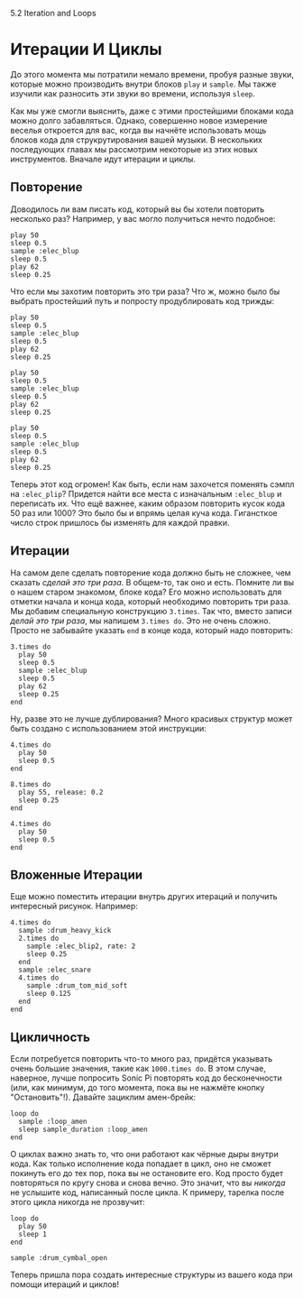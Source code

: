 5.2 Iteration and Loops

# Итерации И Циклы

До этого момента мы потратили немало времени, пробуя разные звуки, которые
можно производить внутри блоков `play` и `sample`. Мы также изучили как
разносить эти звуки во времени, используя `sleep`.

Как мы уже смогли выяснить, даже с этими простейшими блоками кода можно долго
забавляться. Однако, совершенно новое измерение веселья откроется для вас,
когда вы начнёте использовать мощь блоков кода для струкрутирования вашей
музыки. В нескольких последующих главах мы рассмотрим некоторые из этих новых
инструментов. Вначале идут итерации и циклы.

## Повторение

Доводилось ли вам писать код, который вы бы хотели повторить несколько раз?
Например, у вас могло получиться нечто подобное:

```
play 50
sleep 0.5
sample :elec_blup
sleep 0.5
play 62
sleep 0.25
```

Что если мы захотим повторить это три раза? Что ж, можно было бы выбрать
простейший путь и попросту продублировать код трижды:

```
play 50
sleep 0.5
sample :elec_blup
sleep 0.5
play 62
sleep 0.25

play 50
sleep 0.5
sample :elec_blup
sleep 0.5
play 62
sleep 0.25

play 50
sleep 0.5
sample :elec_blup
sleep 0.5
play 62
sleep 0.25
```

Теперь этот код огромен! Как быть, если нам захочется поменять сэмпл на
`:elec_plip`? Придется найти все места с изначальным `:elec_blup` и переписать
их. Что ещё важнее, каким образом повторить кусок кода 50 раз или 1000? Это
было бы и впрямь целая куча кода. Гигансткое число строк пришлось бы изменять
для каждой правки.

## Итерации

На самом деле сделать повторение кода должно быть не сложнее, чем сказать
*сделай это три раза*. В общем-то, так оно и есть. Помните ли вы о нашем старом
знакомом, блоке кода? Его можно использовать для отметки начала и конца кода,
который необходимо повторить три раза. Мы добавим специальную конструкцию
`3.times`. Так что, вместо записи *делай это три раза*, мы напишем
`3.times do`. Это не очень сложно. Просто не забывайте указать `end` в конце
кода, который надо повторить:

```
3.times do
  play 50
  sleep 0.5
  sample :elec_blup
  sleep 0.5
  play 62
  sleep 0.25
end
```

Ну, разве это не лучше дублирования? Много красивых структур может быть создано
с использованием этой инструкции:

```
4.times do
  play 50
  sleep 0.5
end

8.times do
  play 55, release: 0.2
  sleep 0.25
end

4.times do
  play 50
  sleep 0.5
end
```

## Вложенные Итерации

Еще можно поместить итерации внутрь других итераций и получить интересный
рисунок. Например:

```
4.times do
  sample :drum_heavy_kick
  2.times do
    sample :elec_blip2, rate: 2
    sleep 0.25
  end
  sample :elec_snare
  4.times do
    sample :drum_tom_mid_soft
    sleep 0.125
  end
end
```

## Цикличность

Если потребуется повторить что-то много раз, придётся указывать очень большие
значения, такие как `1000.times do`. В этом случае, наверное, лучше попросить
Sonic Pi повторять код до бесконечности (или, как минимум, до того момента,
пока вы не нажмёте кнопку "Остановить"!). Давайте зациклим амен-брейк:

```
loop do
  sample :loop_amen
  sleep sample_duration :loop_amen
end
```

О циклах важно знать то, что они работают как чёрные дыры внутри кода. Как
только исполнение кода попадает в цикл, оно не cможет покинуть его до тех пор,
пока вы не остановите его. Код просто будет повторяться по кругу снова и снова
вечно. Это значит, что вы *никогда* не услышите код, написанный после цикла.
К примеру, тарелка после этого цикла никогда не прозвучит:

```
loop do
  play 50
  sleep 1
end

sample :drum_cymbal_open
```

Теперь пришла пора создать интересные структуры из вашего кода при помощи
итераций и циклов!
